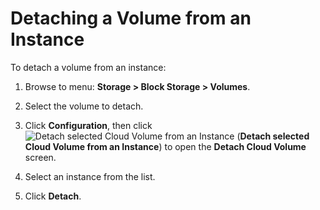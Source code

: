 # Detaching a Volume from an Instance

To detach a volume from an instance:

1.  Browse to menu: **Storage > Block Storage > Volumes**.

2.  Select the volume to detach.

3.  Click **Configuration**, then
    click ![Detach selected Cloud Volume from an
    Instance](../images/volume-icon.png) (**Detach selected Cloud Volume
    from an Instance**) to open the **Detach Cloud Volume** screen.

4.  Select an instance from the list.

5.  Click **Detach**.
